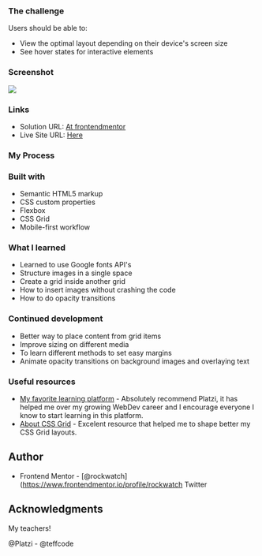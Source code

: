 ### The challenge

Users should be able to:

- View the optimal layout depending on their device's screen size
- See hover states for interactive elements

### Screenshot

![](./screenshot.jpg)

### Links

- Solution URL: [At frontendmentor](https://www.frontendmentor.io/solutions/nft-card-preview-with-hovering-states-on-image-and-text-_XIsg-MNi)
- Live Site URL: [Here](https://rockwatch.github.io/NFTcardpreview/)

### My Process

### Built with

- Semantic HTML5 markup
- CSS custom properties
- Flexbox
- CSS Grid
- Mobile-first workflow

### What I learned

 - Learned to use Google fonts API's
 - Structure images in a single space
 - Create a grid inside another grid
 - How to insert images without crashing the code
 - How to do opacity transitions

### Continued development

 - Better way to place content from grid items
 - Improve sizing on different media
 - To learn different methods to set easy margins
 - Animate opacity transitions on background images and overlaying text

### Useful resources

- [My favorite learning platform](https://www.platzi.com) - Absolutely recommend Platzi, it has helped me over my growing WebDev career and I encourage everyone I know to start learning in this platform.
- [About CSS Grid](https://css-tricks.com/snippets/css/complete-guide-grid/) - Excelent resource that helped me to shape better my CSS Grid layouts.


## Author

- Frontend Mentor - [@rockwatch](https://www.frontendmentor.io/profile/rockwatch
  Twitter <here>

## Acknowledgments

My teachers!

@Platzi - @teffcode 
